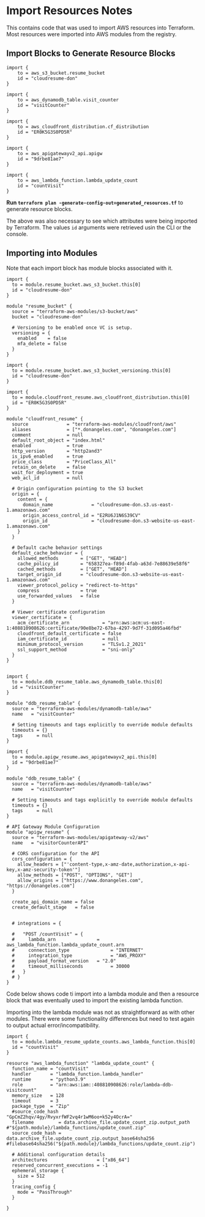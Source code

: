 # Import Resources Notes

This contains code that was used to import AWS resources into Terraform. Most resources were imported into AWS modules from the registry.

## Import Blocks to Generate Resource Blocks

```hcl
import {
    to = aws_s3_bucket.resume_bucket
    id = "cloudresume-don"
}

import {
    to = aws_dynamodb_table.visit_counter
    id = "visitCounter"
}

import {
    to = aws_cloudfront_distribution.cf_distribution
    id = "ER0K5G3S0PD5R"
}

import {
    to = aws_apigatewayv2_api.apigw
    id = "9drbe81ae7"
}

import {
    to = aws_lambda_function.lambda_update_count
    id = "countVisit"
}
```

**Run `terraform plan -generate-config-out=generated_resources.tf`** to generate resource blocks.

The above was also necessary to see which attributes were being imported by Terraform. The values `id` arguments were retrieved usin the CLI or the console. 

## Importing into Modules 

Note that each import block has module blocks associated with it. 

```hcl
import {
  to = module.resume_bucket.aws_s3_bucket.this[0]
  id = "cloudresume-don"
}

module "resume_bucket" {
  source = "terraform-aws-modules/s3-bucket/aws"
  bucket = "cloudresume-don"

  # Versioning to be enabled once VC is setup.
  versioning = {
    enabled    = false
    mfa_delete = false
  }
}

import {
  to = module.resume_bucket.aws_s3_bucket_versioning.this[0]
  id = "cloudresume-don"
}

import {
  to = module.cloudfront_resume.aws_cloudfront_distribution.this[0]
  id = "ER0K5G3S0PD5R"
}

module "cloudfront_resume" {
  source              = "terraform-aws-modules/cloudfront/aws"
  aliases             = ["*.donangeles.com", "donangeles.com"]
  comment             = null
  default_root_object = "index.html"
  enabled             = true
  http_version        = "http2and3"
  is_ipv6_enabled     = true
  price_class         = "PriceClass_All"
  retain_on_delete    = false
  wait_for_deployment = true
  web_acl_id          = null

  # Origin configuration pointing to the S3 bucket
  origin = {
    content = {
      domain_name              = "cloudresume-don.s3.us-east-1.amazonaws.com"
      origin_access_control_id = "E2RU6J1N6S39CV"
      origin_id                = "cloudresume-don.s3-website-us-east-1.amazonaws.com"
    }
  }

  # Default cache behavior settings
  default_cache_behavior = {
    allowed_methods        = ["GET", "HEAD"]
    cache_policy_id        = "658327ea-f89d-4fab-a63d-7e88639e58f6"
    cached_methods         = ["GET", "HEAD"]
    target_origin_id       = "cloudresume-don.s3-website-us-east-1.amazonaws.com"
    viewer_protocol_policy = "redirect-to-https"
    compress               = true
    use_forwarded_values   = false
  }

  # Viewer certificate configuration
  viewer_certificate = {
    acm_certificate_arn            = "arn:aws:acm:us-east-1:408810908626:certificate/90e8be72-67ba-4297-9d7f-31d095a46fbd"
    cloudfront_default_certificate = false
    iam_certificate_id             = null
    minimum_protocol_version       = "TLSv1.2_2021"
    ssl_support_method             = "sni-only"
  }
}


import {
  to = module.ddb_resume_table.aws_dynamodb_table.this[0]
  id = "visitCounter"
}

module "ddb_resume_table" {
  source = "terraform-aws-modules/dynamodb-table/aws"
  name   = "visitCounter"

  # Setting timeouts and tags explicitly to override module defaults
  timeouts = {}
  tags     = null
}

import {
  to = module.apigw_resume.aws_apigatewayv2_api.this[0]
  id = "9drbe81ae7"
}

module "ddb_resume_table" {
  source = "terraform-aws-modules/dynamodb-table/aws"
  name   = "visitCounter"

  # Setting timeouts and tags explicitly to override module defaults
  timeouts = {}
  tags     = null
}

# API Gateway Module Configuration
module "apigw_resume" {
  source = "terraform-aws-modules/apigateway-v2/aws"
  name   = "visitorCounterAPI"

  # CORS configuration for the API
  cors_configuration = {
    allow_headers = ["'content-type,x-amz-date,authorization,x-api-key,x-amz-security-token'"]
    allow_methods = ["POST", "OPTIONS", "GET"]
    allow_origins = ["https://www.donangeles.com", "https://donangeles.com"]
  }

  create_api_domain_name = false
  create_default_stage   = false


  # integrations = {

  #   "POST /countVisit" = {
  #     lambda_arn               = aws_lambda_function.lambda_update_count.arn
  #     connection_type               = "INTERNET"
  #     integration_type              = "AWS_PROXY"
  #     payload_format_version   = "2.0"
  #     timeout_milliseconds          = 30000
  #   }
  # }
}
```

Code below shows code ti import into a lambda module and then a resource block that was eventually used to import the existing lambda function.

Importing into the lambda module was not as straightforward as with other modules. There were some functionality differences but need to test again to output actual error/incompatibility.

```hcl
import {
  to = module.lambda_resume_update_counts.aws_lambda_function.this[0]
  id = "countVisit"
}

resource "aws_lambda_function" "lambda_update_count" {
  function_name = "countVisit"
  handler       = "lambda_function.lambda_handler"
  runtime       = "python3.9"
  role          = "arn:aws:iam::408810908626:role/lambda-ddb-visitcount"
  memory_size   = 128
  timeout       = 3
  package_type  = "Zip"
  #source_code_hash                   = "GpCmZ2hqv/4gy/RvyxrfWF2vq4r1wM6oo+k52y4OcrA="
  filename         = data.archive_file.update_count_zip.output_path         #"${path.module}/lambda_functions/update_count.zip" 
  source_code_hash = data.archive_file.update_count_zip.output_base64sha256 #filebase64sha256("${path.module}/lambda_functions/update_count.zip")

  # Additional configuration details
  architectures                  = ["x86_64"]
  reserved_concurrent_executions = -1
  ephemeral_storage {
    size = 512
  }
  tracing_config {
    mode = "PassThrough"
  }

}
```
